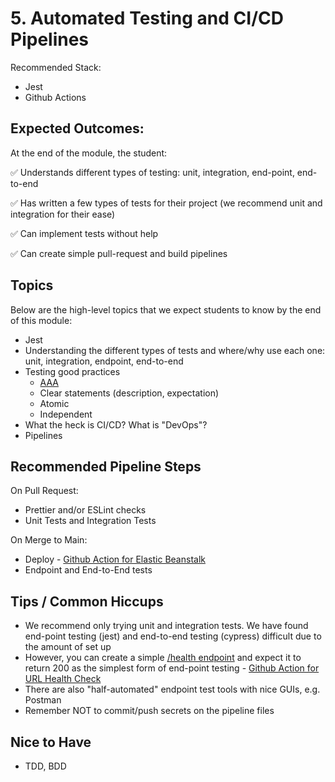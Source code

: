 ---
---

# 5. Automated Testing and CI/CD Pipelines

Recommended Stack:
- Jest
- Github Actions

## Expected Outcomes:
At the end of the module, the student:

✅ Understands different types of testing: unit, integration, end-point, end-to-end

✅ Has written a few types of tests for their project (we recommend unit and integration for their ease)

✅ Can implement tests without help

✅ Can create simple pull-request and build pipelines

## Topics
Below are the high-level topics that we expect students to know by the end of this module:

- Jest
- Understanding the different types of tests and where/why use each one: unit, integration, endpoint, end-to-end
- Testing good practices
    - [AAA](https://automationpanda.com/2020/07/07/arrange-act-assert-a-pattern-for-writing-good-tests/)
    - Clear statements (description, expectation)
    - Atomic
    - Independent
- What the heck is CI/CD? What is "DevOps"?
- Pipelines

## Recommended Pipeline Steps

On Pull Request:
- Prettier and/or ESLint checks
- Unit Tests and Integration Tests

On Merge to Main:
- Deploy - [Github Action for Elastic Beanstalk](https://github.com/marketplace/actions/beanstalk-deploy)
- Endpoint and End-to-End tests

## Tips / Common Hiccups
- We recommend only trying unit and integration tests. We have found end-point testing (jest) and end-to-end testing (cypress) difficult due to the amount of set up
- However, you can create a simple [/health endpoint](https://testfully.io/blog/api-health-check-monitoring/) and expect it to return 200 as the simplest form of end-point testing - [Github Action for URL Health Check](https://github.com/marketplace/actions/url-health-check)
- There are also "half-automated" endpoint test tools with nice GUIs, e.g. Postman
- Remember NOT to commit/push secrets on the pipeline files

## Nice to Have
- TDD, BDD